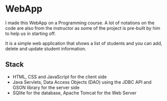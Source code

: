 # WebApp

I made this WebApp on a Programming course. 
A lot of notations on the code are also from the instructor as some of the project is pre-built by him to help us in starting off. 

It is a simple web application that shows a list of students and you can add, delete and update student information.

## Stack 
* HTML, CSS and JavaScript for the client side
* Java Servlets, Data Access Objects (DAO) using the JDBC API and GSON library for the server side
* SQlite for the database, Apache Tomcat for the Web Server

